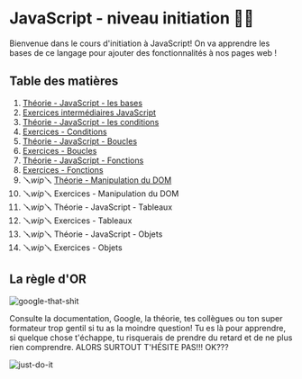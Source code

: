 # JavaScript - niveau initiation 👨‍💻

Bienvenue dans le cours d'initiation à JavaScript! On va apprendre les bases de ce langage pour ajouter des fonctionnalités à nos pages web !

## Table des matières

1. [Théorie - JavaScript - les bases](./01-theorie-js-bases.md)
2. [Exercices intermédiaires JavaScript](./02-exercices-intermediaires-js.md)
3. [Théorie - JavaScript - les conditions](./03-theorie-js-conditions.md)
4. [Exercices - Conditions](./04-exercices-conditions.md)
5. [Théorie - JavaScript - Boucles](./05-theorie-boucles.md)
6. [Exercices - Boucles](./06-exercices-boucles.md)
7. [Théorie - JavaScript - Fonctions](./07-theorie-fonctions.md)
8. [Exercices - Fonctions](./08-exercices-fonctions.md)
9. 🪛*wip*🪛 [Théorie - Manipulation du DOM](./09-manip-dom.md)
10. 🪛*wip*🪛 Exercices - Manipulation du DOM
11. 🪛*wip*🪛 Théorie - JavaScript - Tableaux
12. 🪛*wip*🪛 Exercices - Tableaux
13. 🪛*wip*🪛 Théorie - JavaScript - Objets
14. 🪛*wip*🪛 Exercices - Objets

## La règle d'OR

![google-that-shit](../2_HTML-CSS-initiation/img/google-it.gif)

Consulte la documentation, Google, la théorie, tes collègues ou ton super formateur trop gentil si tu as la moindre question! Tu es là pour apprendre, si quelque chose t'échappe, tu risquerais de prendre du retard et de ne plus rien comprendre. ALORS SURTOUT T'HÉSITE PAS!!! OK???

![just-do-it](../2_HTML-CSS-initiation/img/just-do-it.gif)
